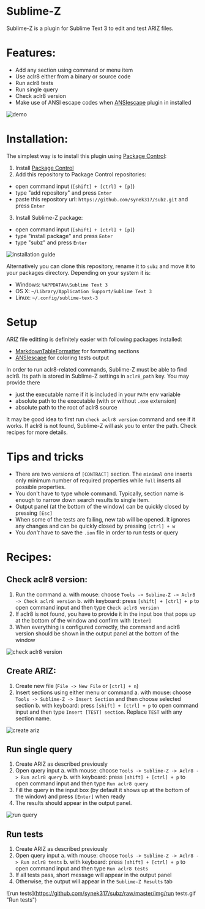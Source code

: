 Sublime-Z
=========

Sublime-Z is a plugin for Sublime Text 3 to edit and test ARIZ files.

# Features:

- Add any section using command or menu item
- Use aclr8 either from a binary or source code
- Run aclr8 tests
- Run single query
- Check aclr8 version
- Make use of ANSI escape codes when [ANSIescape](https://github.com/aziz/SublimeANSI) plugin in installed

![demo](https://github.com/synek317/subz/raw/master/img/demo.gif "Demo")

# Installation:

The simplest way is to install this plugin using [Package Control](https://packagecontrol.io):

1. Install [Package Control](https://packagecontrol.io)
2. Add this repository to Package Control repositories:
  - open command input (`[shift] + [ctrl] + [p]`)
  - type "add repository" and press `Enter`
  - paste this repository url: `https://github.com/synek317/subz.git` and press `Enter`
3. Install Sublime-Z package:
  - open command input (`[shift] + [ctrl] + [p]`)
  - type "install package" and press `Enter`
  - type "subz" and press `Enter`

![installation guide](https://github.com/synek317/subz/raw/master/img/install.gif "Installation guide")

Alternatively you can clone this repository, rename it to `subz` and move it to your packages directory. Depending on your system it is:

- Windows: `%APPDATA%\Sublime Text 3`
- OS X: `~/Library/Application Support/Sublime Text 3`
- Linux: `~/.config/sublime-text-3`

# Setup

ARIZ file editting is definitely easier with following packages installed:

- [MarkdownTableFormatter](https://github.com/bitwiser73/MarkdownTableFormatter) for formatting sections
- [ANSIescape](https://github.com/aziz/SublimeANSI) for coloring tests output

In order to run aclr8-related commands, Sublime-Z must be able to find aclr8. Its path is stored in Sublime-Z settings in `aclr8_path` key.
You may provide there

- just the executable name if it is included in your `PATH` env variable
- absolute path to the executable (with or without `.exe` extension)
- absolute path to the root of aclr8 source

It may be good idea to first run `check aclr8 version` command and see if it works. If aclr8 is not found, Sublime-Z will ask you to enter the path. Check recipes for more details.

# Tips and tricks

- There are two versions of `[CONTRACT]` section. The `minimal` one inserts only minimum number of required properties while `full` inserts all possible properties.
- You don't have to type whole command. Typically, section name is enough to narrow down search results to single item.
- Output panel (at the bottom of the window) can be quickly closed by pressing `[Esc]`
- When some of the tests are failing, new tab will be opened. It ignores any changes and can be quickly closed by pressing `[ctrl] + w`
- You *don't* have to save the `.ion` file in order to run tests or query

# Recipes:

## Check aclr8 version:

1. Run the command
  a. with mouse: choose `Tools -> Sublime-Z -> Aclr8 -> Check aclr8 version`
  b. with keyboard: press `[shift] + [ctrl] + p` to open command input and then type `Check aclr8 version`
2. If aclr8 is not found, you have to provide it in the input box that pops up at the bottom of the window and confirm with `[Enter]`
3. When everything is configured correctly, the command and aclr8 version should be shown in the output panel at the bottom of the window

![check aclr8 version](https://github.com/synek317/subz/raw/master/img/check_version.gif "Check aclr8 version")

## Create ARIZ:

1. Create new file (`File -> New File` or `[ctrl] + n`)
2. Insert sections using either menu or command
  a. with mouse: choose `Tools -> Sublime-Z -> Insert Section` and then choose selected section
  b. with keyboard: press `[shift] + [ctrl] + p` to open command input and then type `Insert [TEST] section`. Replace `TEST` with any section name.

![create ariz](https://github.com/synek317/subz/raw/master/img/create_ariz.gif "Create ARIZ")

## Run single query

1. Create ARIZ as described previously
2. Open query input
  a. with mouse: choose `Tools -> Sublime-Z -> Aclr8 -> Run aclr8 query`
  b. with keyboard: press `[shift] + [ctrl] + p` to open command input and then type `Run aclr8 query`
3. Fill the query in the input box (by default it shows up at the bottom of the window) and press `[Enter]` when ready
4. The results should appear in the output panel.

![run query](https://github.com/synek317/subz/raw/master/img/run_query.gif "Run query")

## Run tests

1. Create ARIZ as described previously
2. Open query input
  a. with mouse: choose `Tools -> Sublime-Z -> Aclr8 -> Run aclr8 tests`
  b. with keyboard: press `[shift] + [ctrl] + p` to open command input and then type `Run aclr8 tests`
3. If all tests pass, short message will appear in the output panel
4. Otherwise, the output will appear in the `Sublime-Z Results` tab

![run tests](https://github.com/synek317/subz/raw/master/img/run tests.gif "Run tests")